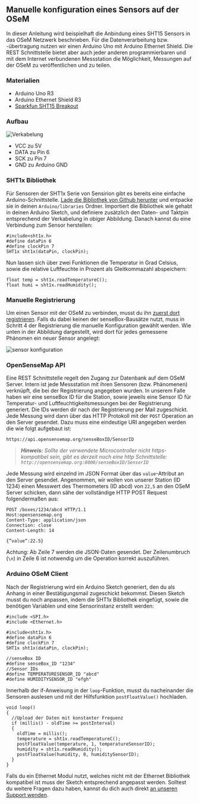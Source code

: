 ## Manuelle konfiguration eines Sensors auf der OSeM

In dieser Anleitung wird beispielhaft die Anbindung eines SHT15 Sensors in das OSeM Netzwerk beschrieben.
Für die Datenverarbeitung bzw. -übertragung nutzen wir einen Arduino Uno mit Arduino Ethernet Shield.
Die REST Schnittstelle bietet aber auch jeder anderen programmierbaren und mit dem Internet verbundenen Messstation die Möglichkeit, Messungen auf der OSeM zu veröffentlichen und zu teilen.

### Materialien
* Arduino Uno R3
* Arduino Ethernet Shield R3
* [Sparkfun SHT15 Breakout](https://www.sparkfun.com/products/8257)

### Aufbau

![Verkabelung](https://raw.githubusercontent.com/sensebox/resources/master/images/aufbau_sht15.png)

* VCC zu 5V
* DATA zu Pin 6
* SCK zu Pin 7
* GND zu Arduino GND

### SHT1x Bibliothek
Für Sensoren der SHT1x Serie von Sensirion gibt es bereits eine einfache Arduino-Schnittstelle. [Lade die Bibliothek von Github herunter](https://github.com/practicalarduino/SHT1x) und entpacke sie in deinen `Arduino/libraries` Ordner. Importiert die Bibliothek wie gehabt in deinen Arduino Sketch, und definiere zusätzlich den Daten- und Taktpin entsprechend der Verkabelung in obiger Abbildung. Danach kannst du eine Verbindung zum Sensor herstellen:

```arduino
#include<sht1x.h>
#define dataPin 6
#define clockPin 7
SHT1x sht1x(dataPin, clockPin);
```

Nun lassen sich über zwei Funktionen die Temperatur in Grad Celsius, sowie die relative Luftfeuchte in Prozent als Gleitkommazahl abspeichern:

```arduino
float temp = sht1x.readTemperatureC();
float humi = sht1x.readHumidity();
```

### Manuelle Registrierung
Um einen Sensor mit der OSeM zu verbinden, musst du ihn [zuerst dort registrieren](https://opensensemap.org/register).
Falls du dabei keinen der senseBox-Bausätze nutzt, muss in Schritt 4 der Registrierung die manuelle Konfiguration gewählt werden.
Wie unten in der Abbildung dargestellt, wird dort für jedes gemessene Phänomen ein neuer Sensor angelegt:

![sensor konfiguration](https://raw.githubusercontent.com/senseBox/resources/master/images/osem_sensorconfig.png)

### OpenSenseMap API
Eine REST Schnittstelle regelt den Zugang zur Datenbank auf dem OSeM Server.
Intern ist jede Messstation mit ihren Sensoren (bzw. Phänomenen) verknüpft, die bei der Registrierung angegeben wurden.
In unserem Falle haben wir eine senseBox ID für die Station, sowie jeweils eine Sensor ID für Temperatur- und Luftfeuchtigkeitsmessungen bei der Registrierung generiert.
Die IDs werden dir nach der Registrierung per Mail zugeschickt.
Jede Messung wird dann über das HTTP Protokoll mit der `POST` Operation an den Server gesendet.
Dazu muss eine eindeutige URI angegeben werden die wie folgt aufgebaut ist:

```
https://api.opensensemap.org/senseBoxID/SensorID
```

> ***Hinweis:*** *Sollte der verwendete Microcontroller nicht https-kompatibel sein, gibt es derzeit noch eine http Schnittstelle: `http://opensensemap.org:8000/senseBoxID/SensorID`*

Jede Messung wird einzelnd im JSON Format über das `value`-Attribut an den Server gesendet.
Angenommen, wir wollen von unserer Station (ID 1234) einen Messwert des Thermometers (ID abcd) von `22,5` an den OSeM Server schicken, dann sähe der vollständige HTTP POST Request folgendermaßen aus:

```
POST /boxes/1234/abcd HTTP/1.1
Host:opensensemap.org
Content-Type: application/json
Connection: close
Content-Length: 14

{“value“:22.5}
```
Achtung: Ab Zeile 7 werden die JSON-Daten gesendet. Der Zeilenumbruch (`\n`) in Zeile 6 ist notwendig um die Operation korrekt auszuführen.

### Arduino OSeM Client
Nach der Registrierung wird ein Arduino Sketch generiert, den du als Anhang in einer Bestätigungsmail zugeschickt bekommst.
Diesen Sketch musst du noch anpassen, indem die SHT1x Bibliothek eingefügt, sowie die benötigen Variablen und eine Sensorinstanz erstellt werden:

```arduino
#include <SPI.h>
#include <Ethernet.h>

#include<sht1x.h>
#define dataPin 6
#define clockPin 7
SHT1x sht1x(dataPin, clockPin);

//senseBox ID
#define senseBox_ID "1234"
//Sensor IDs
#define TEMPERATURESENSOR_ID "abcd"
#define HUMIDITYSENSOR_ID "efgh"
```

Innerhalb der if-Anweisung in der `loop`-Funktion, musst du nacheinander die Sensoren auslesen und mit der Hilfsfunktion `postFloatValue()` hochladen.

```arduino
void loop()
{
  //Upload der Daten mit konstanter Frequenz
  if (millis() - oldTime >= postInterval)
  {
    oldTime = millis();
    temperature = sht1x.readTemperatureC();
    postFloatValue(temperature, 1, temperatureSensorID);
    humidity = sht1x.readHumidity();
    postFloatValue(humidity, 0, humiditySensorID);
  }
}
```

Falls du ein Ethernet Modul nutzt, welches nicht mit der Ethernet Bibliothek kompatibel ist muss der Sketch entsprechend angepasst werden.
Solltest du weitere Fragen dazu haben, kannst du dich auch direkt [an unseren Support wenden](mailto:support@sensebox.de).
